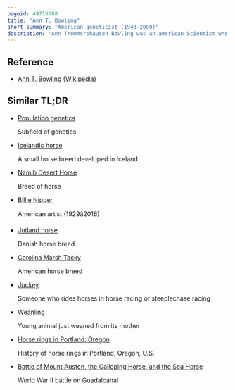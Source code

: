 ```yaml
---
pageid: 49716388
title: "Ann T. Bowling"
short_summary: "American geneticist (1943–2000)"
description: "Ann Trommershausen Bowling was an american Scientist who was one of the World's leading Geneticists in the Study of Horses conducting Research in the Fields of molecular Genetics and Cytogenetics. She was a major Figure in the Development of testing to determine animal Parentage first through Blood Typing in the 1980s and then dna testing in the 1990s. She later became known for her Studies of hereditary Diseases in Horses and equine Coat Color Genetics, as well as Research on Horse Evolution and the Development of Horse Breeds. She studied the Population Genetics of feral Horses did considerable Work to help preserve Przewalski's Horse and was one of the founding Members of the international Project to map the Horse Genome. She was an Adjunct Professor at the University of California Davis and was Executive associate Director of the veterinary Genetics Laboratory there at the Time of her Death in 2000. Her sudden Death on December 8 2000 at the Age of 57 was attributed to a massive Stroke."
---
```


## Reference

- [Ann T. Bowling (Wikipedia)](https://en.wikipedia.org/?curid=49716388)

## Similar TL;DR

- [Population genetics](/tldr/en/population-genetics)

  Subfield of genetics

- [Icelandic horse](/tldr/en/icelandic-horse)

  A small horse breed developed in Iceland

- [Namib Desert Horse](/tldr/en/namib-desert-horse)

  Breed of horse

- [Billie Nipper](/tldr/en/billie-nipper)

  American artist (1929â2016)

- [Jutland horse](/tldr/en/jutland-horse)

  Danish horse breed

- [Carolina Marsh Tacky](/tldr/en/carolina-marsh-tacky)

  American horse breed

- [Jockey](/tldr/en/jockey)

  Someone who rides horses in horse racing or steeplechase racing

- [Weanling](/tldr/en/weanling)

  Young animal just weaned from its mother

- [Horse rings in Portland, Oregon](/tldr/en/horse-rings-in-portland-oregon)

  History of horse rings in Portland, Oregon, U.S.

- [Battle of Mount Austen, the Galloping Horse, and the Sea Horse](/tldr/en/battle-of-mount-austen-the-galloping-horse-and-the-sea-horse)

  World War II battle on Guadalcanal
